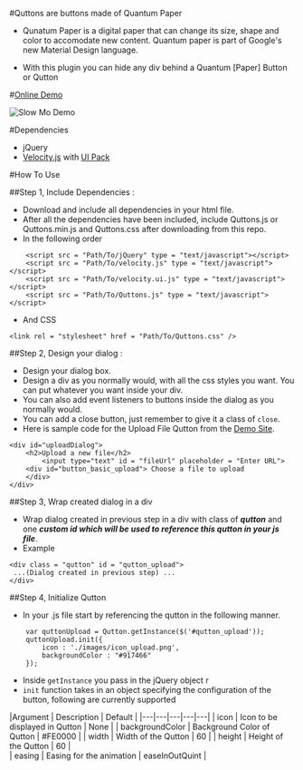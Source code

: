 #Quttons are buttons made of Quantum Paper
* Qunatum Paper is a digital paper that can change its size, shape and color to accomodate new content.
Quantum paper is part of Google's new Material Design language.

* With this plugin you can hide any div behind a Quantum [Paper] Button or Qutton


#[Online Demo](http://nashvail.github.io/Quttons)

 ![Slow Mo Demo](http://i.imgur.com/I6xeQkn.gif)

#Dependencies 
* jQuery
* [Velocity.js](https://raw.githubusercontent.com/julianshapiro/velocity/master/velocity.js) with [UI Pack](https://raw.githubusercontent.com/julianshapiro/velocity/master/velocity.ui.js)

#How To Use 

##Step 1, Include Dependencies :
* Download and include all dependencies in your html file. 
* After all the dependencies have been included, include Quttons.js or Quttons.min.js and Quttons.css after downloading from this repo.
* In the following order
```
    <script src = "Path/To/jQuery" type = "text/javascript"></script>
	<script src = "Path/To/velocity.js" type = "text/javascript"></script>
	<script src = "Path/To/velocity.ui.js" type = "text/javascript"></script>
	<script src = "Path/To/Quttons.js" type = "text/javascript"></script>
```
* And CSS
```
<link rel = "stylesheet" href = "Path/To/Quttons.css" />
```

##Step 2, Design your dialog :
* Design your dialog box.
* Design a div as you normally would, with all the css styles you want. You can put whatever you want inside your div.
* You can also add event listeners to buttons inside the dialog as you normally would.
* You can add a close button, just remember to give it a class of `close`.
* Here is sample code for the Upload File Qutton from the [Demo Site](http://nashvail.github.io/Quttons).
```
<div id="uploadDialog">
	<h2>Upload a new file</h2>
		<input type="text" id = "fileUrl" placeholder = "Enter URL">
	<div id="button_basic_upload"> Choose a file to upload
	</div>
</div>
```

##Step 3, Wrap created dialog in a div
* Wrap dialog created in previous step in a div with class of ***qutton*** and one ***custom id which will be used to reference this qutton in your js file***.
* Example 
```
<div class = "qutton" id = "qutton_upload">
 ...(Dialog created in previous step) ...
</div>
```

##Step 4, Initialize Qutton
* In your .js file start by referencing the qutton in the following manner. 
```
	var quttonUpload = Qutton.getInstance($('#qutton_upload'));
	quttonUpload.init({
		icon : './images/icon_upload.png',
		backgroundColor : "#917466"
	});
```
* Inside `getInstance` you pass in the jQuery object r
* `init` function takes in an object specifying the configuration of the button, following are currently supported

|Argument   | Description  | Default  |
|---|---|---|---|---|
| icon  | Icon to be displayed in Qutton  | None  |
|  backgroundColor | Background Color of Qutton  | #FE0000  |
|  width | Width of the Qutton  | 60  | 
|  height | Height of the Qutton  | 60  |  
|  easing | Easing for the animation  | easeInOutQuint  | 




